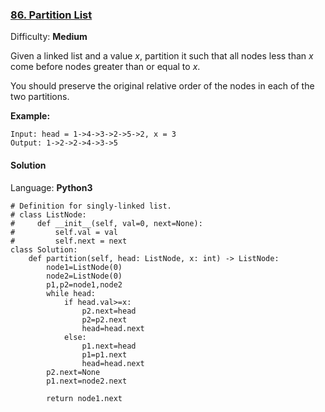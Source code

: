 ### [86\. Partition List](https://leetcode.com/problems/partition-list/)

Difficulty: **Medium**


Given a linked list and a value _x_, partition it such that all nodes less than _x_ come before nodes greater than or equal to _x_.

You should preserve the original relative order of the nodes in each of the two partitions.

**Example:**

```
Input: head = 1->4->3->2->5->2, x = 3
Output: 1->2->2->4->3->5
```


#### Solution

Language: **Python3**

```python3
# Definition for singly-linked list.
# class ListNode:
#     def __init__(self, val=0, next=None):
#         self.val = val
#         self.next = next
class Solution:
    def partition(self, head: ListNode, x: int) -> ListNode:
        node1=ListNode(0)
        node2=ListNode(0)
        p1,p2=node1,node2
        while head:
            if head.val>=x:
                p2.next=head
                p2=p2.next
                head=head.next
            else:
                p1.next=head
                p1=p1.next
                head=head.next
        p2.next=None
        p1.next=node2.next
        
        return node1.next
```